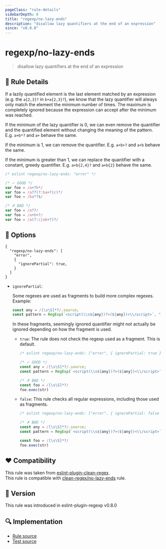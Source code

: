 ```yaml
---
pageClass: "rule-details"
sidebarDepth: 0
title: "regexp/no-lazy-ends"
description: "disallow lazy quantifiers at the end of an expression"
since: "v0.8.0"
---
```

# regexp/no-lazy-ends

> disallow lazy quantifiers at the end of an expression

## :book: Rule Details

If a lazily quantified element is the last element matched by an expression
(e.g. the `a{2,3}?` in `b+a{2,3}?`), we know that the lazy quantifier will
always only match the element the minimum number of times. The maximum is
completely ignored because the expression can accept after the minimum was
reached.

If the minimum of the lazy quantifier is 0, we can even remove the quantifier
and the quantified element without changing the meaning of the pattern. E.g.
`a+b*?` and `a+` behave the same.

If the minimum is 1, we can remove the quantifier. E.g. `a+b+?` and `a+b` behave
the same.

If the minimum is greater than 1, we can replace the quantifier with a constant,
greedy quantifier. E.g. `a+b{2,4}?` and `a+b{2}` behave the same.

<eslint-code-block>

```js
/* eslint regexp/no-lazy-ends: "error" */

/* ✓ GOOD */
var foo = /a+?b*/
var foo = /a??(?:ba+?|c)*/
var foo = /ba*?$/

/* ✗ BAD */
var foo = /a??/
var foo = /a+b+?/
var foo = /a(?:c|ab+?)?/
```

</eslint-code-block>

## :wrench: Options

```json5
{
  "regexp/no-lazy-ends": [
    "error",
    {
      "ignorePartial": true,
    }
  ]
}
```

- `ignorePartial`:

  Some regexes are used as fragments to build more complex regexes. Example:

  ```js
  const any = /[\s\S]*?/.source;
  const pattern = RegExp(`<script(\\s${any})?>(${any})<\\/script>`, "g");
  ```

  In these fragments, seemingly ignored quantifier might not actually be ignored depending on how the fragment is used.

  - `true`:
    The rule does not check the regexp used as a fragment. This is default.

    <eslint-code-block>

    ```js
    /* eslint regexp/no-lazy-ends: ["error", { ignorePartial: true }] */

    /* ✓ GOOD */
    const any = /[\s\S]*?/.source;
    const pattern = RegExp(`<script(\\s${any})?>(${any})<\\/script>`, "g");

    /* ✗ BAD */
    const foo = /[\s\S]*?/
    foo.exec(str)
    ```

    </eslint-code-block>

  - `false`:
    This rule checks all regular expressions, including those used as fragments.

    <eslint-code-block>

    ```js
    /* eslint regexp/no-lazy-ends: ["error", { ignorePartial: false }] */

    /* ✗ BAD */
    const any = /[\s\S]*?/.source;
    const pattern = RegExp(`<script(\\s${any})?>(${any})<\\/script>`, "g");

    const foo = /[\s\S]*?/
    foo.exec(str)
    ```

    </eslint-code-block>

## :heart: Compatibility

This rule was taken from [eslint-plugin-clean-regex].  
This rule is compatible with [clean-regex/no-lazy-ends] rule.

[eslint-plugin-clean-regex]: https://github.com/RunDevelopment/eslint-plugin-clean-regex
[clean-regex/no-lazy-ends]: https://github.com/RunDevelopment/eslint-plugin-clean-regex/blob/master/docs/rules/no-lazy-ends.md

## :rocket: Version

This rule was introduced in eslint-plugin-regexp v0.8.0

## :mag: Implementation

- [Rule source](https://github.com/ota-meshi/eslint-plugin-regexp/blob/master/lib/rules/no-lazy-ends.ts)
- [Test source](https://github.com/ota-meshi/eslint-plugin-regexp/blob/master/tests/lib/rules/no-lazy-ends.ts)

